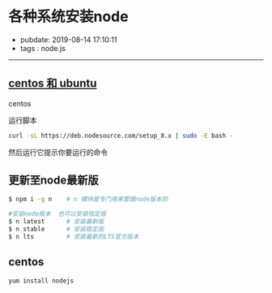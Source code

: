 # 各种系统安装node

- pubdate: 2019-08-14 17:10:11
- tags : node.js

----------------

## [centos 和 ubuntu](https://segmentfault.com/a/1190000010209661)

centos

运行脚本

```bash
curl -sL https://deb.nodesource.com/setup_8.x | sudo -E bash -
```

然后运行它提示你要运行的命令

## 更新至node最新版

```bash
$ npm i -g n    # n 模块是专门用来管理node版本的

#安装node版本  也可以安装指定版
$ n latest      # 安装最新版
$ n stable      # 安装稳定版
$ n lts         # 安装最新的LTS官方版本
```


## centos
```bash
yum install nodejs
```


